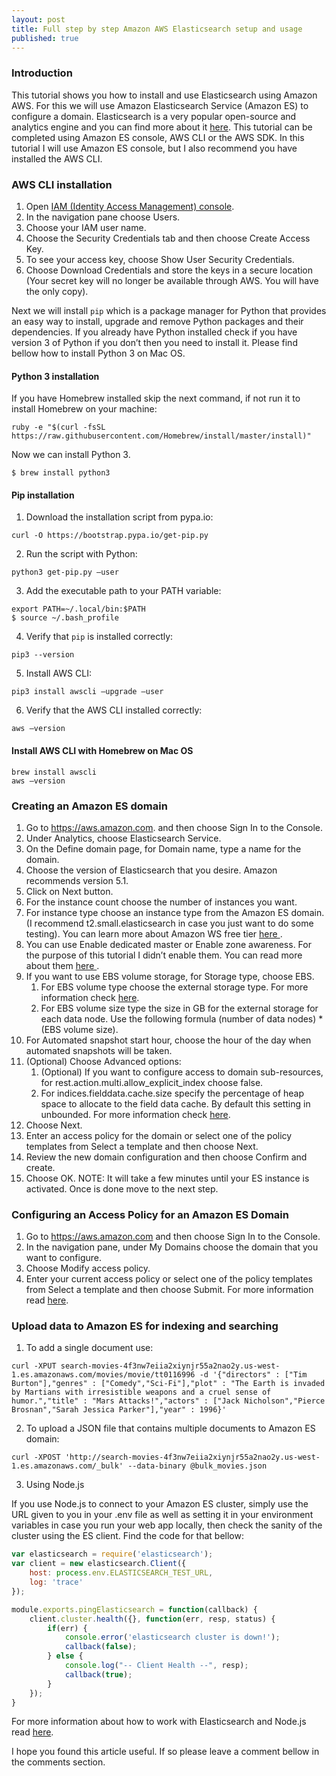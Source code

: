 ```yaml
---
layout: post
title: Full step by step Amazon AWS Elasticsearch setup and usage
published: true
---
```


### Introduction

This tutorial shows you how to install and use Elasticsearch using Amazon AWS. For this we will use Amazon Elasticsearch Service (Amazon ES) to configure a domain. Elasticsearch is a very popular open-source and analytics engine and you can find more about it <a href="https://www.elastic.co" target="_blank">here</a>. 
This tutorial can be completed using Amazon ES console, AWS CLI or the AWS SDK. In this tutorial I will use Amazon ES console, but I also recommend you have installed the AWS CLI.

### AWS CLI installation

1. Open <a href="https://console.aws.amazon.com/iam/home?#/home" target="_blank">IAM (Identity Access Management) console</a>.
2. In the navigation pane choose Users.
3. Choose your IAM user name.
4. Choose the Security Credentials tab and then choose Create Access Key.
5. To see your access key, choose Show User Security Credentials.
6. Choose Download Credentials and store the keys in a secure location (Your secret key will no longer be available through AWS. You will have the only copy).

Next we will install ```pip``` which is a package manager for Python that provides an easy way to install, upgrade and remove Python packages and their dependencies. If you already have Python installed check if you have version 3 of Python if you don’t then you need to install it. Please find bellow how to install Python 3 on Mac OS.

#### Python 3 installation

If you have Homebrew installed skip the next command, if not run it to install Homebrew on your machine:

```
ruby -e "$(curl -fsSL https://raw.githubusercontent.com/Homebrew/install/master/install)"
```

Now we can install Python 3.

```
$ brew install python3
```

#### Pip installation

1. Download the installation script from pypa.io:

```
curl -O https://bootstrap.pypa.io/get-pip.py
```

2. Run the script with Python:

```
python3 get-pip.py —user
```

3. Add the executable path to your PATH variable:

```
export PATH=~/.local/bin:$PATH
$ source ~/.bash_profile
```

4. Verify that ```pip``` is installed correctly:

```
pip3 --version
```

5. Install AWS CLI:

```
pip3 install awscli —upgrade —user
```

6. Verify that the AWS CLI installed correctly:

```
aws —version
```

#### Install AWS CLI with Homebrew on Mac OS

```
brew install awscli
aws —version
```

### Creating an Amazon ES domain

1. Go to https://aws.amazon.com. and then choose Sign In to the Console.
2. Under Analytics, choose Elasticsearch Service.
3. On the Define domain page, for Domain name, type a name for the domain.
4. Choose the version of Elasticsearch that you desire. Amazon recommends version 5.1.
5. Click on Next button.
6. For the instance count choose the number of instances you want.
7. For instance type choose an instance type from the Amazon ES domain. (I recommend t2.small.elasticsearch in case you just want to do some testing). You can learn more about Amazon WS free tier <a href="https://aws.amazon.com/free/" target="_blank"> here </a>.
8. You can use Enable dedicated master or Enable zone awareness. For the purpose of this tutorial I didn’t enable them. You can read more about them <a href="http://docs.aws.amazon.com/elasticsearch-service/latest/developerguide/es-managedomains.html#es-managedomains-zoneawareness and http://docs.aws.amazon.com/elasticsearch-service/latest/developerguide/es-managedomains.html#es-managedomains-dedicatedmasternodes" target="_blank"> here </a>. 
9. If you want to use EBS volume storage, for Storage type, choose EBS.
    1. For EBS volume type choose the external storage type. For more information check <a href="http://docs.aws.amazon.com/AWSEC2/latest/UserGuide/EBSVolumeTypes.html" target="_blank">here</a>.
    2. For EBS volume size type the size in GB for the external storage for each data node. Use the following formula (number of data nodes) * (EBS volume size).
10. For Automated snapshot start hour, choose the hour of the day when automated snapshots will be taken.
11. (Optional) Choose Advanced options: 
    1. (Optional) If you want to configure access to domain sub-resources, for rest.action.multi.allow_explicit_index choose false.
    2. For indices.fielddata.cache.size specify the percentage of heap space to allocate to the field data cache. By default this setting in unbounded. For more information check <a href="https://www.elastic.co/guide/en/elasticsearch/reference/1.5/index-modules-fielddata.html" target="_blank">here</a>. 
12. Choose Next.
13. Enter an access policy for the domain or select one of the policy templates from Select a template and then choose Next.
14. Review the new domain configuration and then choose Confirm and create.
15. Choose OK.
NOTE: It will take a few minutes until your ES instance is activated. Once is done move to the next step.

### Configuring an Access Policy for an Amazon ES Domain

1. Go to https://aws.amazon.com and then choose Sign In to the Console.
2. In the navigation pane, under My Domains choose the domain that you want to configure.
3. Choose Modify access policy.
4. Enter your current access policy or select one of the policy templates from Select a template and then choose Submit. For more information read <a href="http://docs.aws.amazon.com/elasticsearch-service/latest/developerguide/es-createupdatedomains.html#es-createdomain-configure-access-policies" target="_blank">here</a>.

### Upload data to Amazon ES for indexing and searching

1. To add a single document use:

```
curl -XPUT search-movies-4f3nw7eiia2xiynjr55a2nao2y.us-west-1.es.amazonaws.com/movies/movie/tt0116996 -d '{"directors" : ["Tim Burton"],"genres" : ["Comedy","Sci-Fi"],"plot" : "The Earth is invaded by Martians with irresistible weapons and a cruel sense of humor.","title" : "Mars Attacks!","actors" : ["Jack Nicholson","Pierce Brosnan","Sarah Jessica Parker"],"year" : 1996}'
```

2. To upload a JSON file that contains multiple documents to Amazon ES domain:

```
curl -XPOST 'http://search-movies-4f3nw7eiia2xiynjr55a2nao2y.us-west-1.es.amazonaws.com/_bulk' --data-binary @bulk_movies.json
```

3. Using Node.js

If you use Node.js to connect to your Amazon ES cluster, simply use the URL given to you in your .env file as well as setting it in your environment variables in case you run your web app locally, then check the sanity of the cluster using the ES client. Find the code for that bellow:

```javascript
var elasticsearch = require('elasticsearch');
var client = new elasticsearch.Client({
    host: process.env.ELASTICSEARCH_TEST_URL,
    log: 'trace'
});

module.exports.pingElasticsearch = function(callback) {
    client.cluster.health({}, function(err, resp, status) {  
        if(err) {
            console.error('elasticsearch cluster is down!');
            callback(false);
        } else {
            console.log("-- Client Health --", resp);
            callback(true);
        }
    });
}
```

For more information about how to work with Elasticsearch and Node.js read <a href="http://programminglife.io/searching-with-elasticsearch-and-node.js/" target="_blank">here</a>.

I hope you found this article useful. If so please leave a comment bellow in the comments section.

